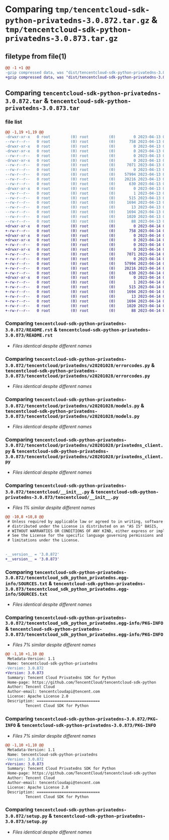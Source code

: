 # Comparing `tmp/tencentcloud-sdk-python-privatedns-3.0.872.tar.gz` & `tmp/tencentcloud-sdk-python-privatedns-3.0.873.tar.gz`

## filetype from file(1)

```diff
@@ -1 +1 @@
-gzip compressed data, was "dist/tencentcloud-sdk-python-privatedns-3.0.872.tar", last modified: Thu Apr 13 00:53:55 2023, max compression
+gzip compressed data, was "dist/tencentcloud-sdk-python-privatedns-3.0.873.tar", last modified: Fri Apr 14 00:49:42 2023, max compression
```

## Comparing `tencentcloud-sdk-python-privatedns-3.0.872.tar` & `tencentcloud-sdk-python-privatedns-3.0.873.tar`

### file list

```diff
@@ -1,19 +1,19 @@
-drwxr-xr-x   0 root         (0) root         (0)        0 2023-04-13 00:53:55.000000 tencentcloud-sdk-python-privatedns-3.0.872/
--rw-r--r--   0 root         (0) root         (0)      758 2023-04-13 00:53:55.000000 tencentcloud-sdk-python-privatedns-3.0.872/README.rst
-drwxr-xr-x   0 root         (0) root         (0)        0 2023-04-13 00:53:55.000000 tencentcloud-sdk-python-privatedns-3.0.872/tencentcloud/
-drwxr-xr-x   0 root         (0) root         (0)        0 2023-04-13 00:53:55.000000 tencentcloud-sdk-python-privatedns-3.0.872/tencentcloud/privatedns/
--rw-r--r--   0 root         (0) root         (0)        0 2023-04-13 00:53:55.000000 tencentcloud-sdk-python-privatedns-3.0.872/tencentcloud/privatedns/__init__.py
-drwxr-xr-x   0 root         (0) root         (0)        0 2023-04-13 00:53:55.000000 tencentcloud-sdk-python-privatedns-3.0.872/tencentcloud/privatedns/v20201028/
--rw-r--r--   0 root         (0) root         (0)     7071 2023-04-13 00:53:55.000000 tencentcloud-sdk-python-privatedns-3.0.872/tencentcloud/privatedns/v20201028/errorcodes.py
--rw-r--r--   0 root         (0) root         (0)        0 2023-04-13 00:53:55.000000 tencentcloud-sdk-python-privatedns-3.0.872/tencentcloud/privatedns/v20201028/__init__.py
--rw-r--r--   0 root         (0) root         (0)    57994 2023-04-13 00:53:55.000000 tencentcloud-sdk-python-privatedns-3.0.872/tencentcloud/privatedns/v20201028/models.py
--rw-r--r--   0 root         (0) root         (0)    20216 2023-04-13 00:53:55.000000 tencentcloud-sdk-python-privatedns-3.0.872/tencentcloud/privatedns/v20201028/privatedns_client.py
--rw-r--r--   0 root         (0) root         (0)      630 2023-04-13 00:53:55.000000 tencentcloud-sdk-python-privatedns-3.0.872/tencentcloud/__init__.py
-drwxr-xr-x   0 root         (0) root         (0)        0 2023-04-13 00:53:55.000000 tencentcloud-sdk-python-privatedns-3.0.872/tencentcloud_sdk_python_privatedns.egg-info/
--rw-r--r--   0 root         (0) root         (0)        1 2023-04-13 00:53:55.000000 tencentcloud-sdk-python-privatedns-3.0.872/tencentcloud_sdk_python_privatedns.egg-info/dependency_links.txt
--rw-r--r--   0 root         (0) root         (0)      515 2023-04-13 00:53:55.000000 tencentcloud-sdk-python-privatedns-3.0.872/tencentcloud_sdk_python_privatedns.egg-info/SOURCES.txt
--rw-r--r--   0 root         (0) root         (0)     1694 2023-04-13 00:53:55.000000 tencentcloud-sdk-python-privatedns-3.0.872/tencentcloud_sdk_python_privatedns.egg-info/PKG-INFO
--rw-r--r--   0 root         (0) root         (0)       13 2023-04-13 00:53:55.000000 tencentcloud-sdk-python-privatedns-3.0.872/tencentcloud_sdk_python_privatedns.egg-info/top_level.txt
--rw-r--r--   0 root         (0) root         (0)     1694 2023-04-13 00:53:55.000000 tencentcloud-sdk-python-privatedns-3.0.872/PKG-INFO
--rw-r--r--   0 root         (0) root         (0)     1020 2023-04-13 00:53:55.000000 tencentcloud-sdk-python-privatedns-3.0.872/setup.py
--rw-r--r--   0 root         (0) root         (0)       88 2023-04-13 00:53:55.000000 tencentcloud-sdk-python-privatedns-3.0.872/setup.cfg
+drwxr-xr-x   0 root         (0) root         (0)        0 2023-04-14 00:49:42.000000 tencentcloud-sdk-python-privatedns-3.0.873/
+-rw-r--r--   0 root         (0) root         (0)      758 2023-04-14 00:49:42.000000 tencentcloud-sdk-python-privatedns-3.0.873/README.rst
+drwxr-xr-x   0 root         (0) root         (0)        0 2023-04-14 00:49:42.000000 tencentcloud-sdk-python-privatedns-3.0.873/tencentcloud/
+drwxr-xr-x   0 root         (0) root         (0)        0 2023-04-14 00:49:42.000000 tencentcloud-sdk-python-privatedns-3.0.873/tencentcloud/privatedns/
+-rw-r--r--   0 root         (0) root         (0)        0 2023-04-14 00:49:42.000000 tencentcloud-sdk-python-privatedns-3.0.873/tencentcloud/privatedns/__init__.py
+drwxr-xr-x   0 root         (0) root         (0)        0 2023-04-14 00:49:42.000000 tencentcloud-sdk-python-privatedns-3.0.873/tencentcloud/privatedns/v20201028/
+-rw-r--r--   0 root         (0) root         (0)     7071 2023-04-14 00:49:42.000000 tencentcloud-sdk-python-privatedns-3.0.873/tencentcloud/privatedns/v20201028/errorcodes.py
+-rw-r--r--   0 root         (0) root         (0)        0 2023-04-14 00:49:42.000000 tencentcloud-sdk-python-privatedns-3.0.873/tencentcloud/privatedns/v20201028/__init__.py
+-rw-r--r--   0 root         (0) root         (0)    57994 2023-04-14 00:49:42.000000 tencentcloud-sdk-python-privatedns-3.0.873/tencentcloud/privatedns/v20201028/models.py
+-rw-r--r--   0 root         (0) root         (0)    20216 2023-04-14 00:49:42.000000 tencentcloud-sdk-python-privatedns-3.0.873/tencentcloud/privatedns/v20201028/privatedns_client.py
+-rw-r--r--   0 root         (0) root         (0)      630 2023-04-14 00:49:42.000000 tencentcloud-sdk-python-privatedns-3.0.873/tencentcloud/__init__.py
+drwxr-xr-x   0 root         (0) root         (0)        0 2023-04-14 00:49:42.000000 tencentcloud-sdk-python-privatedns-3.0.873/tencentcloud_sdk_python_privatedns.egg-info/
+-rw-r--r--   0 root         (0) root         (0)        1 2023-04-14 00:49:42.000000 tencentcloud-sdk-python-privatedns-3.0.873/tencentcloud_sdk_python_privatedns.egg-info/dependency_links.txt
+-rw-r--r--   0 root         (0) root         (0)      515 2023-04-14 00:49:42.000000 tencentcloud-sdk-python-privatedns-3.0.873/tencentcloud_sdk_python_privatedns.egg-info/SOURCES.txt
+-rw-r--r--   0 root         (0) root         (0)     1694 2023-04-14 00:49:42.000000 tencentcloud-sdk-python-privatedns-3.0.873/tencentcloud_sdk_python_privatedns.egg-info/PKG-INFO
+-rw-r--r--   0 root         (0) root         (0)       13 2023-04-14 00:49:42.000000 tencentcloud-sdk-python-privatedns-3.0.873/tencentcloud_sdk_python_privatedns.egg-info/top_level.txt
+-rw-r--r--   0 root         (0) root         (0)     1694 2023-04-14 00:49:42.000000 tencentcloud-sdk-python-privatedns-3.0.873/PKG-INFO
+-rw-r--r--   0 root         (0) root         (0)     1020 2023-04-14 00:49:42.000000 tencentcloud-sdk-python-privatedns-3.0.873/setup.py
+-rw-r--r--   0 root         (0) root         (0)       88 2023-04-14 00:49:42.000000 tencentcloud-sdk-python-privatedns-3.0.873/setup.cfg
```

### Comparing `tencentcloud-sdk-python-privatedns-3.0.872/README.rst` & `tencentcloud-sdk-python-privatedns-3.0.873/README.rst`

 * *Files identical despite different names*

### Comparing `tencentcloud-sdk-python-privatedns-3.0.872/tencentcloud/privatedns/v20201028/errorcodes.py` & `tencentcloud-sdk-python-privatedns-3.0.873/tencentcloud/privatedns/v20201028/errorcodes.py`

 * *Files identical despite different names*

### Comparing `tencentcloud-sdk-python-privatedns-3.0.872/tencentcloud/privatedns/v20201028/models.py` & `tencentcloud-sdk-python-privatedns-3.0.873/tencentcloud/privatedns/v20201028/models.py`

 * *Files identical despite different names*

### Comparing `tencentcloud-sdk-python-privatedns-3.0.872/tencentcloud/privatedns/v20201028/privatedns_client.py` & `tencentcloud-sdk-python-privatedns-3.0.873/tencentcloud/privatedns/v20201028/privatedns_client.py`

 * *Files identical despite different names*

### Comparing `tencentcloud-sdk-python-privatedns-3.0.872/tencentcloud/__init__.py` & `tencentcloud-sdk-python-privatedns-3.0.873/tencentcloud/__init__.py`

 * *Files 1% similar despite different names*

```diff
@@ -10,8 +10,8 @@
 # Unless required by applicable law or agreed to in writing, software
 # distributed under the License is distributed on an "AS IS" BASIS,
 # WITHOUT WARRANTIES OR CONDITIONS OF ANY KIND, either express or implied.
 # See the License for the specific language governing permissions and
 # limitations under the License.
 
 
-__version__ = '3.0.872'
+__version__ = '3.0.873'
```

### Comparing `tencentcloud-sdk-python-privatedns-3.0.872/tencentcloud_sdk_python_privatedns.egg-info/SOURCES.txt` & `tencentcloud-sdk-python-privatedns-3.0.873/tencentcloud_sdk_python_privatedns.egg-info/SOURCES.txt`

 * *Files identical despite different names*

### Comparing `tencentcloud-sdk-python-privatedns-3.0.872/tencentcloud_sdk_python_privatedns.egg-info/PKG-INFO` & `tencentcloud-sdk-python-privatedns-3.0.873/tencentcloud_sdk_python_privatedns.egg-info/PKG-INFO`

 * *Files 7% similar despite different names*

```diff
@@ -1,10 +1,10 @@
 Metadata-Version: 1.1
 Name: tencentcloud-sdk-python-privatedns
-Version: 3.0.872
+Version: 3.0.873
 Summary: Tencent Cloud Privatedns SDK for Python
 Home-page: https://github.com/TencentCloud/tencentcloud-sdk-python
 Author: Tencent Cloud
 Author-email: tencentcloudapi@tencent.com
 License: Apache License 2.0
 Description: ============================
         Tencent Cloud SDK for Python
```

### Comparing `tencentcloud-sdk-python-privatedns-3.0.872/PKG-INFO` & `tencentcloud-sdk-python-privatedns-3.0.873/PKG-INFO`

 * *Files 7% similar despite different names*

```diff
@@ -1,10 +1,10 @@
 Metadata-Version: 1.1
 Name: tencentcloud-sdk-python-privatedns
-Version: 3.0.872
+Version: 3.0.873
 Summary: Tencent Cloud Privatedns SDK for Python
 Home-page: https://github.com/TencentCloud/tencentcloud-sdk-python
 Author: Tencent Cloud
 Author-email: tencentcloudapi@tencent.com
 License: Apache License 2.0
 Description: ============================
         Tencent Cloud SDK for Python
```

### Comparing `tencentcloud-sdk-python-privatedns-3.0.872/setup.py` & `tencentcloud-sdk-python-privatedns-3.0.873/setup.py`

 * *Files identical despite different names*


